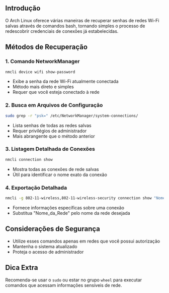 ## Introdução
O Arch Linux oferece várias maneiras de recuperar senhas de redes Wi-Fi salvas através de comandos bash, tornando simples o processo de redescobrir credenciais de conexões já estabelecidas.

## Métodos de Recuperação

### 1. Comando NetworkManager
```bash
nmcli device wifi show-password
```
- Exibe a senha da rede Wi-Fi atualmente conectada
- Método mais direto e simples
- Requer que você esteja conectado à rede

### 2. Busca em Arquivos de Configuração
```bash
sudo grep -r "psk=" /etc/NetworkManager/system-connections/
```
- Lista senhas de todas as redes salvas
- Requer privilégios de administrador
- Mais abrangente que o método anterior

### 3. Listagem Detalhada de Conexões
```bash
nmcli connection show
```
- Mostra todas as conexões de rede salvas
- Útil para identificar o nome exato da conexão

### 4. Exportação Detalhada
```bash
nmcli -g 802-11-wireless,802-11-wireless-security connection show "Nome_da_Rede"
```
- Fornece informações específicas sobre uma conexão
- Substitua "Nome_da_Rede" pelo nome da rede desejada

## Considerações de Segurança
- Utilize esses comandos apenas em redes que você possui autorização
- Mantenha o sistema atualizado
- Proteja o acesso de administrador

## Dica Extra
Recomenda-se usar o `sudo` ou estar no grupo `wheel` para executar comandos que acessam informações sensíveis de rede.